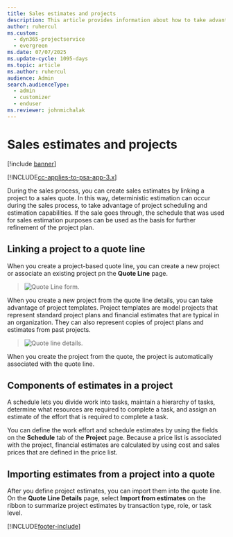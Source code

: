 ```yaml
---
title: Sales estimates and projects
description: This article provides information about how to take advantage of the schedule and estimates in the sales process.
author: ruhercul
ms.custom: 
  - dyn365-projectservice
  - evergreen
ms.date: 07/07/2025
ms.update-cycle: 1095-days
ms.topic: article
ms.author: ruhercul
audience: Admin
search.audienceType: 
  - admin
  - customizer
  - enduser
ms.reviewer: johnmichalak
---
```


# Sales estimates and projects

[!include [banner](../includes/psa-now-project-operations.md)]

[!INCLUDE[cc-applies-to-psa-app-3.x](../includes/cc-applies-to-psa-app-3x.md)]

During the sales process, you can create sales estimates by linking a project to a sales quote. In this way, deterministic estimation can occur during the sales process, to take advantage of project scheduling and estimation capabilities. If the sale goes through, the schedule that was used for sales estimation purposes can be used as the basis for further refinement of the project plan.

## Linking a project to a quote line

When you create a project-based quote line, you can create a new project or associate an existing project pn the **Quote Line** page. 

> ![Quote Line form.](media/project-8.png)
 
When you create a new project from the quote line details, you can take advantage of project templates. Project templates are model projects that represent standard project plans and financial estimates that are typical in an organization. They can also represent copies of project plans and estimates from past projects.

> ![Quote line details.](media/project-9.png)
  
When you create the project from the quote, the project is automatically associated with the quote line.

## Components of estimates in a project

A schedule lets you divide work into tasks, maintain a hierarchy of tasks, determine what resources are required to complete a task, and assign an estimate of the effort that is required to complete a task.

You can define the work effort and schedule estimates by using the fields on the **Schedule** tab of the **Project** page. Because a price list is associated with the project, financial estimates are calculated by using cost and sales prices that are defined in the price list.

## Importing estimates from a project into a quote

After you define project estimates, you can import them into the quote line. On the **Quote Line Details** page, select **Import from estimates** on the ribbon to summarize project estimates by transaction type, role, or task level.


[!INCLUDE[footer-include](../includes/footer-banner.md)]
